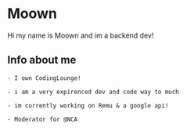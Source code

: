 # Moown

Hi my name is Moown and im a backend dev!

## Info about me

```asciidoc
- I own CodingLounge!

- i am a very expirenced dev and code way to much

- im currently working on Remu & a google api!

- Moderator for @NCA

```

